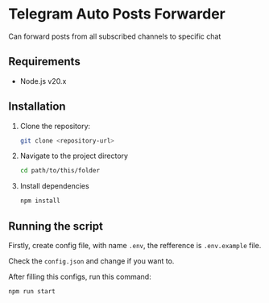 # Telegram Auto Posts Forwarder

Can forward posts from all subscribed channels to specific chat

## Requirements

- Node.js v20.x

## Installation

1. Clone the repository:

    ```sh
    git clone <repository-url>
    ```

2. Navigate to the project directory

    ```sh
    cd path/to/this/folder
    ```

3. Install dependencies

    ```sh
    npm install
    ```

## Running the script

Firstly, create config file, with name `.env`, the refference is `.env.example` file.

Check the `config.json` and change if you want to.

After filling this configs, run this command:

```sh
npm run start
```
